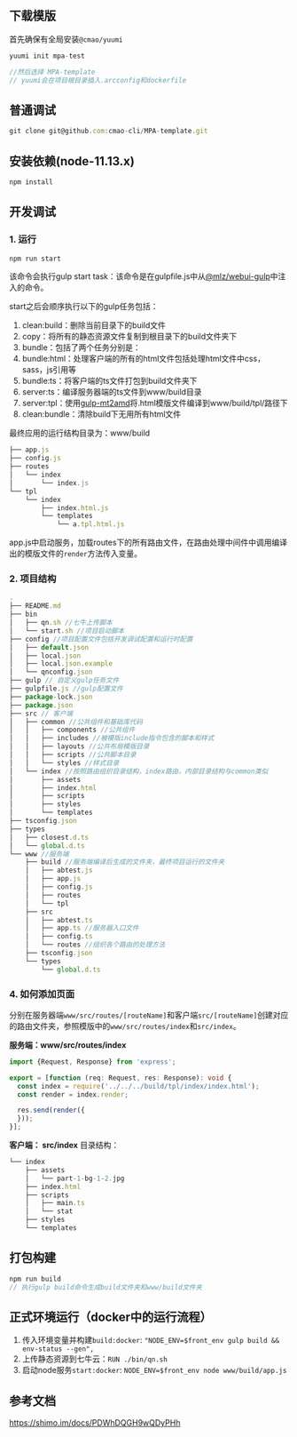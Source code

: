 ## 下载模版
首先确保有全局安装`@cmao/yuumi`
```js
yuumi init mpa-test

//然后选择 MPA-template
// yuumi会在项目根目录插入.arcconfig和dockerfile
```

## 普通调试
```js
git clone git@github.com:cmao-cli/MPA-template.git
```

## 安装依赖(node-11.13.x)
```js
npm install
```

## 开发调试
### 1. 运行
```js
npm run start
```
该命令会执行gulp start task：该命令是在gulpfile.js中从[@mlz/webui-gulp](https://github.com/juicecube/webui-gulp)中注入的命令。

start之后会顺序执行以下的gulp任务包括：
  1. clean:build：删除当前目录下的build文件
  2. copy：将所有的静态资源文件复制到根目录下的build文件夹下
  3. bundle：包括了两个任务分别是：
  4. bundle:html：处理客户端的所有的html文件包括处理html文件中css，sass，js引用等
  5. bundle:ts：将客户端的ts文件打包到build文件夹下
  6. server:ts：编译服务器端的ts文件到www/build目录
  7. server:tpl：使用[gulp-mt2amd](https://github.com/webyom/gulp-mt2amd)将.html模版文件编译到www/build/tpl/路径下
  8. clean:bundle：清除build下无用所有html文件

最终应用的运行结构目录为：www/build
```js
├── app.js
├── config.js
├── routes
│   └── index
│       └── index.js
└── tpl
    └── index
        ├── index.html.js
        └── templates
            └── a.tpl.html.js

```
app.js中启动服务，加载routes下的所有路由文件，在路由处理中间件中调用编译出的模版文件的`render`方法传入变量。

### 2. 项目结构
```js
.
├── README.md
├── bin
│   ├── qn.sh //七牛上传脚本
│   └── start.sh //项目启动脚本
├── config //项目配置文件包括开发调试配置和运行时配置
│   ├── default.json
│   ├── local.json
│   ├── local.json.example
│   └── qnconfig.json
├── gulp // 自定义gulp任务文件
├── gulpfile.js //gulp配置文件
├── package-lock.json
├── package.json
├── src // 客户端
│   ├── common //公共组件和基础库代码
│   │   ├── components //公共组件
│   │   ├── includes //被模版include指令包含的脚本和样式
│   │   ├── layouts //公共布局模版目录
│   │   ├── scripts //公共脚本目录
│   │   └── styles //样式目录
│   └── index //按照路由组织目录结构，index路由，内部目录结构与common类似
│       ├── assets
│       ├── index.html
│       ├── scripts
│       ├── styles
│       └── templates
├── tsconfig.json
├── types
│   ├── closest.d.ts
│   └── global.d.ts
└── www //服务端
    ├── build //服务端编译后生成的文件夹，最终项目运行的文件夹
    │   ├── abtest.js
    │   ├── app.js
    │   ├── config.js
    │   ├── routes
    │   └── tpl
    ├── src
    │   ├── abtest.ts
    │   ├── app.ts //服务器入口文件
    │   ├── config.ts
    │   └── routes //组织各个路由的处理方法
    ├── tsconfig.json
    └── types
        └── global.d.ts
```

### 4. 如何添加页面
分别在服务器端`www/src/routes/[routeName]`和客户端`src/[routeName]`创建对应的路由文件夹，参照模版中的`www/src/routes/index`和`src/index`。

**服务端：www/src/routes/index**
```ts
import {Request, Response} from 'express';

export = [function (req: Request, res: Response): void {
  const index = require('../../../build/tpl/index/index.html');
  const render = index.render;

  res.send(render({
  }));
}];
```

**客户端： src/index**
目录结构：
```js
└── index
    ├── assets
    │   └── part-1-bg-1-2.jpg
    ├── index.html
    ├── scripts
    │   ├── main.ts
    │   └── stat
    ├── styles
    └── templates
```

## 打包构建
```js
npm run build
// 执行gulp build命令生成build文件夹和www/build文件夹
```

## 正式环境运行（docker中的运行流程）
1. 传入环境变量并构建`build:docker`: `"NODE_ENV=$front_env gulp build && env-status --gen",` 
2. 上传静态资源到七牛云：`RUN ./bin/qn.sh`
3. 启动node服务`start:docker`: `NODE_ENV=$front_env node www/build/app.js`


## 参考文档
https://shimo.im/docs/PDWhDQGH9wQDyPHh
